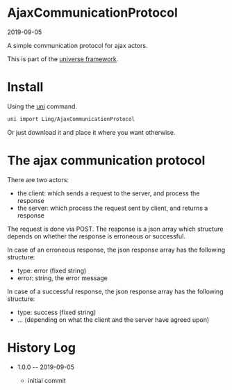 AjaxCommunicationProtocol
===========
2019-09-05



A simple communication protocol for ajax actors.


This is part of the [universe framework](https://github.com/karayabin/universe-snapshot).


Install
==========
Using the [uni](https://github.com/lingtalfi/universe-naive-importer) command.
```bash
uni import Ling/AjaxCommunicationProtocol
```

Or just download it and place it where you want otherwise.




The ajax communication protocol
======================

There are two actors:

- the client: which sends a request to the server, and process the response
- the server: which process the request sent by client, and returns a response


The request is done via POST.
The response is a json array which structure depends on whether the response is erroneous or successful.


In case of an erroneous response, the json response array has the following structure:

- type: error (fixed string)
- error: string, the error message


In case of a successful response, the json response array has the following structure:

- type: success (fixed string)
- ... (depending on what the client and the server have agreed upon)










History Log
=============

- 1.0.0 -- 2019-09-05

    - initial commit